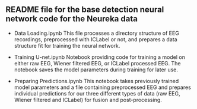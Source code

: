 ## README file for the base detection neural network code for the Neureka data


* Data Loading.ipynb
This file processes a directory structure of EEG recordings, preprocessed with ICLabel or not, and prepares a data structure
fit for training the neural network.

* Training U-net.ipynb
Notebook providing code for training a model on either raw EEG, Wiener filtered EEG, or ICLabel processed EEG. The notebook 
saves the model parameters during training for later use.

* Preparing Predictions.ipynb
This notebook takes previously trained model parameters and a file containing preprocessed EEG and prepares
individual predictions for our three different types of data (raw EEG, Wiener filtered and ICLabel) for fusion
and post-processing.
